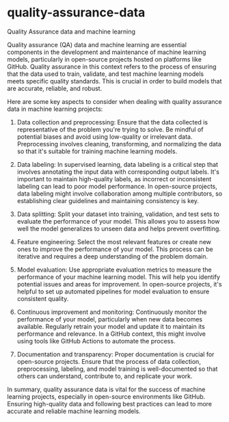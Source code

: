 # quality-assurance-data
Quality Assurance data and machine learning

Quality assurance (QA) data and machine learning are essential components in the development and maintenance of machine learning models, particularly in open-source projects hosted on platforms like GitHub. Quality assurance in this context refers to the process of ensuring that the data used to train, validate, and test machine learning models meets specific quality standards. This is crucial in order to build models that are accurate, reliable, and robust.

Here are some key aspects to consider when dealing with quality assurance data in machine learning projects:

1. Data collection and preprocessing:
Ensure that the data collected is representative of the problem you're trying to solve. Be mindful of potential biases and avoid using low-quality or irrelevant data. Preprocessing involves cleaning, transforming, and normalizing the data so that it's suitable for training machine learning models.

2. Data labeling:
In supervised learning, data labeling is a critical step that involves annotating the input data with corresponding output labels. It's important to maintain high-quality labels, as incorrect or inconsistent labeling can lead to poor model performance. In open-source projects, data labeling might involve collaboration among multiple contributors, so establishing clear guidelines and maintaining consistency is key.

3. Data splitting:
Split your dataset into training, validation, and test sets to evaluate the performance of your model. This allows you to assess how well the model generalizes to unseen data and helps prevent overfitting.

4. Feature engineering:
Select the most relevant features or create new ones to improve the performance of your model. This process can be iterative and requires a deep understanding of the problem domain.

5. Model evaluation:
Use appropriate evaluation metrics to measure the performance of your machine learning model. This will help you identify potential issues and areas for improvement. In open-source projects, it's helpful to set up automated pipelines for model evaluation to ensure consistent quality.

6. Continuous improvement and monitoring:
Continuously monitor the performance of your model, particularly when new data becomes available. Regularly retrain your model and update it to maintain its performance and relevance. In a GitHub context, this might involve using tools like GitHub Actions to automate the process.

7. Documentation and transparency:
Proper documentation is crucial for open-source projects. Ensure that the process of data collection, preprocessing, labeling, and model training is well-documented so that others can understand, contribute to, and replicate your work.

In summary, quality assurance data is vital for the success of machine learning projects, especially in open-source environments like GitHub. Ensuring high-quality data and following best practices can lead to more accurate and reliable machine learning models.
